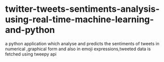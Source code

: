 # twitter-tweets-sentiments-analysis-using-real-time-machine-learning-and-python
a python application which analyse and predicts the sentiments of tweets in numerical ,graphical form and also in emoji expressions,tweeted data is fetched using tweepy api

